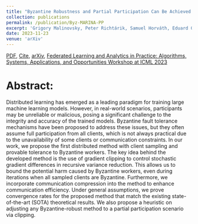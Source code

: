 ```yaml
---
title: "Byzantine Robustness and Partial Participation Can Be Achieved Simultaneously: Just Clip Gradient Differences"
collection: publications
permalink: /publication/Byz-MARINA-PP
excerpt: 'Grigory Malinovsky, Peter Richtárik, Samuel Horváth, Eduard Gorbunov'
date: 2023-11-23
venue: 'arXiv'
---
```


[PDF](https://arxiv.org/pdf/2311.14127.pdf), [Cite](https://grigory-malinovsky.github.io/files/byz-Marina-PP.txt), [arXiv](https://arxiv.org/abs/2311.14127), [Federated Learning and Analytics in Practice: Algorithms, Systems, Applications, and Opportunities Workshop at ICML 2023](https://fl-icml2023.github.io) 

Abstract:
======
Distributed learning has emerged as a leading paradigm for training large machine learning models. However, in real-world scenarios, participants may be unreliable or malicious, posing a significant challenge to the integrity and accuracy of the trained models. Byzantine fault tolerance mechanisms have been proposed to address these issues, but they often assume full participation from all clients, which is not always practical due to the unavailability of some clients or communication constraints. In our work, we propose the first distributed method with client sampling and provable tolerance to Byzantine workers. The key idea behind the developed method is the use of gradient clipping to control stochastic gradient differences in recursive variance reduction. This allows us to bound the potential harm caused by Byzantine workers, even during iterations when all sampled clients are Byzantine. Furthermore, we incorporate communication compression into the method to enhance communication efficiency. Under general assumptions, we prove convergence rates for the proposed method that match the existing state-of-the-art (SOTA) theoretical results. We also propose a heuristic on adjusting any Byzantine-robust method to a partial participation scenario via clipping.
